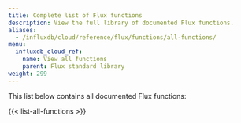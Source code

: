 ```yaml
---
title: Complete list of Flux functions
description: View the full library of documented Flux functions.
aliases:
  - /influxdb/cloud/reference/flux/functions/all-functions/
menu:
  influxdb_cloud_ref:
    name: View all functions
    parent: Flux standard library
weight: 299
---
```


This list below contains all documented Flux functions:

{{< list-all-functions >}}

